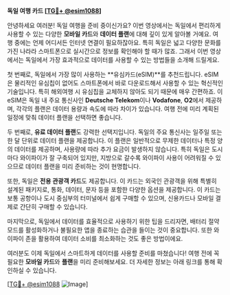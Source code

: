 **독일 여행 카드 [[TG💪+ @esim1088](https://t.me/s/esim1088)]**

안녕하세요 여러분! 독일 여행을 준비 중이신가요? 이번 영상에서는 독일에서 편리하게 사용할 수 있는 다양한 **모바일 카드**와 **데이터 플랜**에 대해 깊이 있게 알아볼 거예요. 여행 중에는 언제 어디서든 인터넷 연결이 필요하잖아요. 특히 독일은 넓고 다양한 문화를 가진 나라라 스마트폰으로 실시간으로 정보를 확인해야 할 때가 많죠. 그래서 이번 영상에서는 독일에서 가장 효과적으로 데이터를 사용할 수 있는 방법들을 소개해 드릴게요.

첫 번째로, 독일에서 가장 많이 사용하는 **유심카드(eSIM)**를 추천드립니다. eSIM은 물리적인 유심칩이 없어도 스마트폰에서 바로 다운로드해서 사용할 수 있는 혁신적인 기술입니다. 특히 해외여행 시 유심칩을 교체하지 않아도 되기 때문에 매우 간편하죠. 이 eSIM은 독일 내 주요 통신사인 **Deutsche Telekom**이나 **Vodafone**, **O2**에서 제공하며, 각각의 플랜은 데이터 용량과 속도에 따라 차이가 있습니다. 여행 전에 미리 계획된 일정에 맞춰 데이터 플랜을 선택하면 좋습니다.

두 번째로, **유료 데이터 플랜**도 강력한 선택지입니다. 독일의 주요 통신사는 일주일 또는 한 달 단위로 데이터 플랜을 제공합니다. 이 플랜은 일반적으로 무제한 데이터나 특정 양의 데이터를 제공하며, 사용량에 따라 추가 요금이 발생하지 않습니다. 특히 독일은 도시마다 와이파이가 잘 구축되어 있지만, 지방으로 갈수록 와이파이 사용이 어려워질 수 있으므로 데이터 플랜을 미리 준비하는 것이 현명합니다.

또한, 독일은 **전용 관광객 카드**도 제공합니다. 이 카드는 외국인 관광객을 위해 특별히 설계된 패키지로, 통화, 데이터, 문자 등을 포함한 다양한 옵션을 제공합니다. 이 카드는 보통 공항이나 도시 중심부의 터미널에서 쉽게 구매할 수 있으며, 신용카드나 모바일 결제로 간단히 구매할 수 있습니다.

마지막으로, 독일에서 데이터를 효율적으로 사용하기 위한 팁을 드리자면, 배터리 절약 모드를 활성화하거나 불필요한 앱을 종료하는 습관을 들이는 것이 중요합니다. 또한 와이파이 존을 활용하여 데이터 소비를 최소화하는 것도 좋은 방법이에요.

여러분도 이제 독일에서 스마트하게 데이터를 사용할 준비를 마쳤습니다! 여행 전에 꼭 필요한 **모바일 카드**와 **플랜**을 미리 준비해보세요. 더 자세한 정보는 아래 링크를 통해 확인하실 수 있습니다. 

[[TG💪+ @esim1088](https://t.me/s/esim1088) ![Image](https://i.postimg.cc/Y0z9fWf4/image.png)]